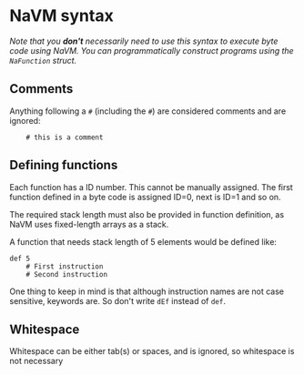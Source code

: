 # NaVM syntax

_Note that you **don't** necessarily need to use this syntax to execute byte code using NaVM. You can programmatically construct programs using the `NaFunction` struct._  

## Comments
Anything following a `#` (including the `#`) are considered comments and are ignored:  

```
	# this is a comment
```

## Defining functions
Each function has a ID number. This cannot be manually assigned. The first function defined in a byte code is assigned ID=0, next is ID=1 and so on.  

The required stack length must also be provided in function definition, as NaVM uses fixed-length arrays as a stack.  

A function that needs stack length of 5 elements would be defined like:  

```
def 5
	# First instruction
	# Second instruction
```

One thing to keep in mind is that although instruction names are not case sensitive, keywords are. So don't write `dEf` instead of `def`.

## Whitespace
Whitespace can be either tab(s) or spaces, and is ignored, so whitespace is not necessary

